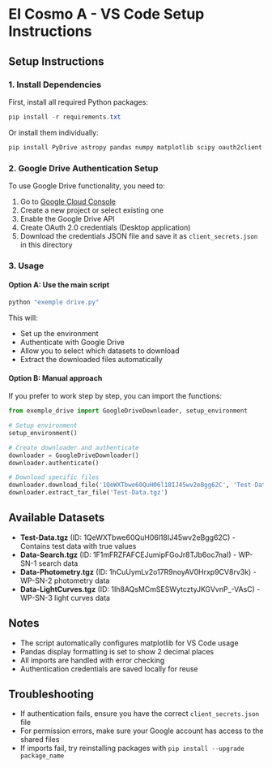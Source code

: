 # EI Cosmo A - VS Code Setup Instructions

## Setup Instructions

### 1. Install Dependencies
First, install all required Python packages:

```powershell
pip install -r requirements.txt
```

Or install them individually:
```powershell
pip install PyDrive astropy pandas numpy matplotlib scipy oauth2client
```

### 2. Google Drive Authentication Setup

To use Google Drive functionality, you need to:

1. Go to [Google Cloud Console](https://console.cloud.google.com/)
2. Create a new project or select existing one
3. Enable the Google Drive API
4. Create OAuth 2.0 credentials (Desktop application)
5. Download the credentials JSON file and save it as `client_secrets.json` in this directory

### 3. Usage

#### Option A: Use the main script
```powershell
python "exemple drive.py"
```

This will:
- Set up the environment
- Authenticate with Google Drive
- Allow you to select which datasets to download
- Extract the downloaded files automatically

#### Option B: Manual approach
If you prefer to work step by step, you can import the functions:

```python
from exemple_drive import GoogleDriveDownloader, setup_environment

# Setup environment
setup_environment()

# Create downloader and authenticate
downloader = GoogleDriveDownloader()
downloader.authenticate()

# Download specific files
downloader.download_file('1QeWXTbwe60QuH06l18IJ45wv2eBgg62C', 'Test-Data.tgz')
downloader.extract_tar_file('Test-Data.tgz')
```

## Available Datasets

- **Test-Data.tgz** (ID: 1QeWXTbwe60QuH06l18IJ45wv2eBgg62C) - Contains test data with true values
- **Data-Search.tgz** (ID: 1F1mFRZFAFCEJumipFGoJr8TJb6oc7naI) - WP-SN-1 search data
- **Data-Photometry.tgz** (ID: 1hCuUymLv2o17R9noyAV0Hrxp9CV8rv3k) - WP-SN-2 photometry data  
- **Data-LightCurves.tgz** (ID: 1Ih8AQsMCmSESWytcztyJKGVvnP_-VAsC) - WP-SN-3 light curves data

## Notes

- The script automatically configures matplotlib for VS Code usage
- Pandas display formatting is set to show 2 decimal places
- All imports are handled with error checking
- Authentication credentials are saved locally for reuse

## Troubleshooting

- If authentication fails, ensure you have the correct `client_secrets.json` file
- For permission errors, make sure your Google account has access to the shared files
- If imports fail, try reinstalling packages with `pip install --upgrade package_name`
